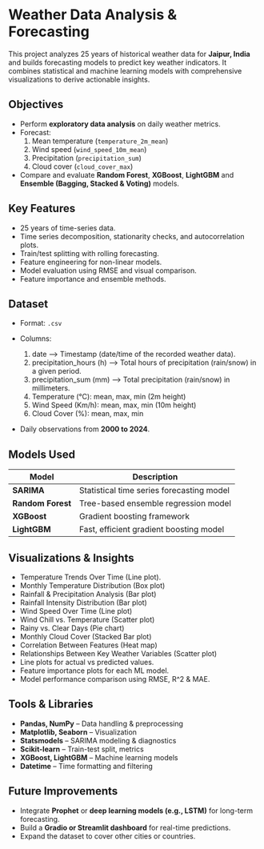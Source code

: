 # Weather Data Analysis & Forecasting
This project analyzes 25 years of historical weather data for **Jaipur, India** and builds forecasting models to predict key weather indicators. It combines statistical and machine learning models with comprehensive visualizations to derive actionable insights.

## Objectives
- Perform **exploratory data analysis** on daily weather metrics.
- Forecast:
  1) Mean temperature (`temperature_2m_mean`)
  2) Wind speed (`wind_speed_10m_mean`)
  3) Precipitation (`precipitation_sum`)
  4) Cloud cover (`cloud_cover_max`)
- Compare and evaluate **Random Forest**, **XGBoost**, **LightGBM** and **Ensemble (Bagging, Stacked & Voting)** models.

## Key Features
- 25 years of time-series data.
- Time series decomposition, stationarity checks, and autocorrelation plots.
- Train/test splitting with rolling forecasting.
- Feature engineering for non-linear models.
- Model evaluation using RMSE and visual comparison.
- Feature importance and ensemble methods.

## Dataset
- Format: `.csv`
- Columns:
  1) date –> Timestamp (date/time of the recorded weather data).
  2) precipitation_hours (h) –> Total hours of precipitation (rain/snow) in a given period.
  3) precipitation_sum (mm) –> Total precipitation (rain/snow) in millimeters.
  4) Temperature (°C): mean, max, min (2m height)
  5) Wind Speed (Km/h): mean, max, min (10m height)
  6) Cloud Cover (%): mean, max, min 

- Daily observations from **2000 to 2024**.

## Models Used
| Model              | Description                                      |
|--------------------|--------------------------------------------------|
| **SARIMA**         | Statistical time series forecasting model        |
| **Random Forest**  | Tree-based ensemble regression model             |
| **XGBoost**        | Gradient boosting framework                      |
| **LightGBM**       | Fast, efficient gradient boosting model          |

## Visualizations & Insights
- Temperature Trends Over Time (Line plot).
- Monthly Temperature Distribution (Box plot)
- Rainfall & Precipitation Analysis (Bar plot)
- Rainfall Intensity Distribution (Bar plot)
- Wind Speed Over Time (Line plot)
- Wind Chill vs. Temperature (Scatter plot)
- Rainy vs. Clear Days (Pie chart)
- Monthly Cloud Cover (Stacked Bar plot)
- Correlation Between Features (Heat map)
- Relationships Between Key Weather Variables (Scatter plot)
- Line plots for actual vs predicted values.
- Feature importance plots for each ML model.
- Model performance comparison using RMSE, R^2 & MAE.

## Tools & Libraries
- **Pandas, NumPy** – Data handling & preprocessing
- **Matplotlib, Seaborn** – Visualization
- **Statsmodels** – SARIMA modeling & diagnostics
- **Scikit-learn** – Train-test split, metrics
- **XGBoost, LightGBM** – Machine learning models
- **Datetime** – Time formatting and filtering

## Future Improvements
- Integrate **Prophet** or **deep learning models (e.g., LSTM)** for long-term forecasting.
- Build a **Gradio or Streamlit dashboard** for real-time predictions.
- Expand the dataset to cover other cities or countries.
